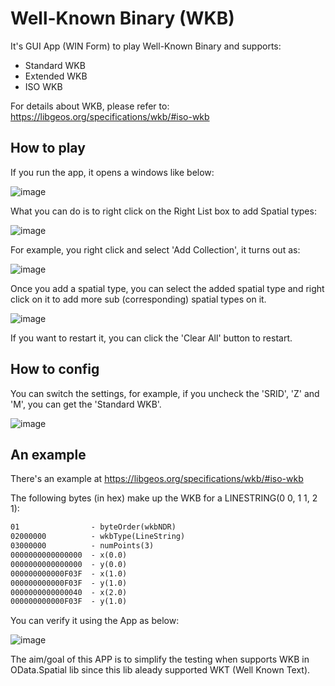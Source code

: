 # Well-Known Binary (WKB)

It's GUI App (WIN Form) to play Well-Known Binary and supports:
* Standard WKB
* Extended WKB
* ISO WKB

For details about WKB, please refer to: https://libgeos.org/specifications/wkb/#iso-wkb

## How to play
If you run the app, it opens a windows like below:

![image](https://github.com/user-attachments/assets/fb298c43-5e54-435d-ab29-8121511ac6fd)

What you can do is to right click on the Right List box to add Spatial types:

![image](https://github.com/user-attachments/assets/de242d4b-0f7f-4f1f-8449-72add6b2e510)

For example, you right click and select 'Add Collection', it turns out as:

![image](https://github.com/user-attachments/assets/536fc170-ae7b-44da-8a7d-28703780a1a1)

Once you add a spatial type, you can select the added spatial type and right click on it to add more sub (corresponding) spatial types on it.

![image](https://github.com/user-attachments/assets/059a611f-99f4-4ebd-a6bb-75c25e72d096)


If you want to restart it, you can click the 'Clear All' button to restart.

## How to config

You can switch the settings, for example, if you uncheck the 'SRID', 'Z' and 'M', you can get the 'Standard WKB'.

![image](https://github.com/user-attachments/assets/040c0b39-dc40-4111-953c-1c0b5e19c4ce)


## An example

There's an example at https://libgeos.org/specifications/wkb/#iso-wkb

The following bytes (in hex) make up the WKB for a LINESTRING(0 0, 1 1, 2 1):

```txt
01                - byteOrder(wkbNDR)
02000000          - wkbType(LineString)
03000000          - numPoints(3)
0000000000000000  - x(0.0)
0000000000000000  - y(0.0)
000000000000F03F  - x(1.0)
000000000000F03F  - y(1.0)
0000000000000040  - x(2.0)
000000000000F03F  - y(1.0)
```

You can verify it using the App as below:

![image](https://github.com/user-attachments/assets/87c8b78c-fbaf-46c9-8230-c843e2536ae2)

The aim/goal of this APP is to simplify the testing when supports WKB in OData.Spatial lib since this lib aleady supported WKT (Well Known Text).

